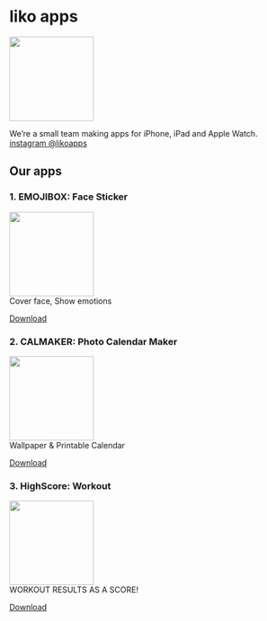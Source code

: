 # liko apps
<a href="https://apps.apple.com/developer/junhyun-song/id1602669717"><img src="https://likoapps.github.io/apps/likoapps.png" width=150></a>

We’re a small team making apps for iPhone, iPad and Apple Watch.
<br>
[instagram @likoapps](https://www.instagram.com/likoapps/)
<br>

## Our apps

### 1. EMOJIBOX: Face Sticker
  <img src="https://likoapps.github.io/apps/emojibox.png" width="150"><br>
  Cover face, Show emotions 

  <a href="https://apps.apple.com/app/id1624326541">Download</a>

### 2. CALMAKER: Photo Calendar Maker

  <img src="https://likoapps.github.io/apps/calmaker.png" width="150"><br>
  Wallpaper & Printable Calendar

  <a href="https://apps.apple.com/app/id1602669715">Download</a>

### 3. HighScore: Workout

  <img src="https://likoapps.github.io/apps/highscore.png" width="150"><br>
  WORKOUT RESULTS AS A SCORE!

  <a href="https://apps.apple.com/app/id1617645877">Download</a>



